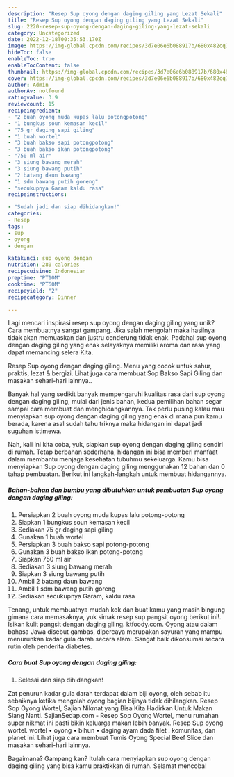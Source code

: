 ```yaml
---
description: "Resep Sup oyong dengan daging giling yang Lezat Sekali"
title: "Resep Sup oyong dengan daging giling yang Lezat Sekali"
slug: 2220-resep-sup-oyong-dengan-daging-giling-yang-lezat-sekali
category: Uncategorized
date: 2022-12-18T00:35:53.170Z
image: https://img-global.cpcdn.com/recipes/3d7e06e6b088917b/680x482cq70/sup-oyong-dengan-daging-giling-foto-resep-utama.jpg
hideToc: false
enableToc: true
enableTocContent: false
thumbnail: https://img-global.cpcdn.com/recipes/3d7e06e6b088917b/680x482cq70/sup-oyong-dengan-daging-giling-foto-resep-utama.jpg
cover: https://img-global.cpcdn.com/recipes/3d7e06e6b088917b/680x482cq70/sup-oyong-dengan-daging-giling-foto-resep-utama.jpg
author: Admin
authorAv: notfound
ratingvalue: 3.9
reviewcount: 15
recipeingredient:
- "2 buah oyong muda kupas lalu potongpotong"
- "1 bungkus soun kemasan kecil"
- "75 gr daging sapi giling"
- "1 buah wortel"
- "3 buah bakso sapi potongpotong"
- "3 buah bakso ikan potongpotong"
- "750 ml air"
- "3 siung bawang merah"
- "3 siung bawang putih"
- "2 batang daun bawang"
- "1 sdm bawang putih goreng"
- "secukupnya Garam kaldu rasa"
recipeinstructions:

- "Sudah jadi dan siap dihidangkan!"
categories:
- Resep
tags:
- sup
- oyong
- dengan

katakunci: sup oyong dengan 
nutrition: 280 calories
recipecuisine: Indonesian
preptime: "PT10M"
cooktime: "PT60M"
recipeyield: "2"
recipecategory: Dinner

---
```





Lagi mencari inspirasi resep sup oyong dengan daging giling yang unik? Cara membuatnya sangat gampang. Jika salah mengolah maka hasilnya tidak akan memuaskan dan justru cenderung tidak enak. Padahal sup oyong dengan daging giling yang enak selayaknya memiliki aroma dan rasa yang dapat memancing selera Kita.





Resep Sup oyong dengan daging giling. Menu yang cocok untuk sahur, praktis, lezat &amp; bergizi. Lihat juga cara membuat Sop Bakso Sapi Giling dan masakan sehari-hari lainnya..

Banyak hal yang sedikit banyak mempengaruhi kualitas rasa dari sup oyong dengan daging giling, mulai dari jenis bahan, kedua pemilihan bahan segar sampai cara membuat dan menghidangkannya. Tak perlu pusing kalau mau menyiapkan sup oyong dengan daging giling yang enak di mana pun kamu berada, karena asal sudah tahu triknya maka hidangan ini dapat jadi suguhan istimewa.






Nah, kali ini kita coba, yuk, siapkan sup oyong dengan daging giling sendiri di rumah. Tetap berbahan sederhana, hidangan ini bisa memberi manfaat dalam membantu menjaga kesehatan tubuhmu sekeluarga. Kamu bisa menyiapkan Sup oyong dengan daging giling menggunakan 12 bahan dan 0 tahap pembuatan. Berikut ini langkah-langkah untuk membuat hidangannya.

<!--inarticleads1-->

##### Bahan-bahan dan bumbu yang dibutuhkan untuk pembuatan Sup oyong dengan daging giling:

1. Persiapkan 2 buah oyong muda kupas lalu potong-potong
1. Siapkan 1 bungkus soun kemasan kecil
1. Sediakan 75 gr daging sapi giling
1. Gunakan 1 buah wortel
1. Persiapkan 3 buah bakso sapi potong-potong
1. Gunakan 3 buah bakso ikan potong-potong
1. Siapkan 750 ml air
1. Sediakan 3 siung bawang merah
1. Siapkan 3 siung bawang putih
1. Ambil 2 batang daun bawang
1. Ambil 1 sdm bawang putih goreng
1. Sediakan secukupnya Garam, kaldu rasa


Tenang, untuk membuatnya mudah kok dan buat kamu yang masih bingung gimana cara memasaknya, yuk simak resep sup pangsit oyong berikut ini!. Isikan kulit pangsit dengan daging giling. ktfoody.com. Oyong atau dalam bahasa Jawa disebut gambas, dipercaya merupakan sayuran yang mampu menurunkan kadar gula darah secara alami. Sangat baik dikonsumsi secara rutin oleh penderita diabetes. 

<!--inarticleads2-->

##### Cara buat Sup oyong dengan daging giling:


1. Selesai dan siap dihidangkan!

Zat penurun kadar gula darah terdapat dalam biji oyong, oleh sebab itu sebaiknya ketika mengolah oyong bagian bijinya tidak dihilangkan. Resep Sop Oyong Wortel, Sajian Nikmat yang Bisa Kita Hadirkan Untuk Makan Siang Nanti. SajianSedap.com - Resep Sop Oyong Wortel, menu rumahan super nikmat ini pasti bikin keluarga makan lebih banyak. Resep Sup oyong wortel. wortel • oyong • bihun • daging ayam dada filet . komunitas, dan planet ini. Lihat juga cara membuat Tumis Oyong Special Beef Slice dan masakan sehari-hari lainnya. 

Bagaimana? Gampang kan? Itulah cara menyiapkan sup oyong dengan daging giling yang bisa kamu praktikkan di rumah. Selamat mencoba!
